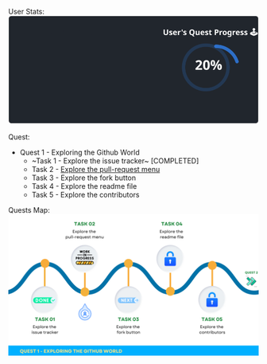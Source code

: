 
  User Stats:<br>
  ![User Draft Stats](/userCards/draft2.svg?)

  
Quest:
  - Quest 1 - Exploring the Github World
    - ~Task 1 - Explore the issue tracker~ [COMPLETED]
    - Task 2 - [Explore the pull-request menu](https://github.com/caiton1/OSS-Doorway/issues/131)
    - Task 3 - Explore the fork button
    - Task 4 - Explore the readme file
    - Task 5 - Explore the contributors

Quests Map:
![Quest Map](/map/Q1T2.png)